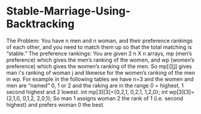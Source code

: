 # Stable-Marriage-Using-Backtracking
The Problem: You have n men and n woman, and their preference rankings of each other, and you need to match them up so that the total matching is “stable.” The preference rankings: You are given 2 n X n arrays, mp (men’s preference) which gives the men’s ranking of the women, and wp (women’s preference) which gives the women’s ranking of the men. So mp[i][j] gives man i's ranking of woman j and likewise for the women’s ranking of the men in wp. For example in the following tables we have n=3 and the women and men are “named” 0, 1 or 2 and the raking are in the range 0 = highest, 1 second highest and 2 lowest. int mp[3][3]={0,2,1, 0,2,1, 1,2,0}; int wp[3][3]={2,1,0, 0,1,2, 2,0,1}; So man 1 assigns woman 2 the rank of 1 (i.e. second highest) and prefers woman 0 the best. 
